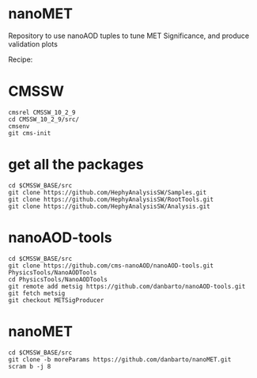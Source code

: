 # nanoMET
Repository to use nanoAOD tuples to tune MET Significance, and produce validation plots

Recipe:

# CMSSW
```
cmsrel CMSSW_10_2_9
cd CMSSW_10_2_9/src/
cmsenv
git cms-init
```

# get all the packages
```
cd $CMSSW_BASE/src
git clone https://github.com/HephyAnalysisSW/Samples.git
git clone https://github.com/HephyAnalysisSW/RootTools.git
git clone https://github.com/HephyAnalysisSW/Analysis.git
```

# nanoAOD-tools
```
cd $CMSSW_BASE/src
git clone https://github.com/cms-nanoAOD/nanoAOD-tools.git PhysicsTools/NanoAODTools
cd PhysicsTools/NanoAODTools
git remote add metsig https://github.com/danbarto/nanoAOD-tools.git
git fetch metsig
git checkout METSigProducer
```

# nanoMET
```
cd $CMSSW_BASE/src
git clone -b moreParams https://github.com/danbarto/nanoMET.git
scram b -j 8
```

